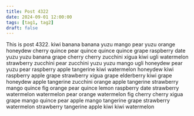 ```yaml
---
title: Post 4322
date: 2024-09-01 12:00:00
tags: [tag1, tag2]
draft: false
---
```

This is post 4322.
kiwi
banana
banana
yuzu
mango
pear
yuzu
orange
honeydew
cherry
quince
pear
quince
quince
quince
grape
raspberry
date
yuzu
yuzu
banana
grape
cherry
cherry
zucchini
xigua
kiwi
ugli
watermelon
strawberry
zucchini
pear
zucchini
yuzu
yuzu
mango
ugli
honeydew
pear
yuzu
pear
raspberry
apple
tangerine
kiwi
watermelon
honeydew
kiwi
raspberry
apple
grape
strawberry
xigua
grape
elderberry
kiwi
grape
honeydew
apple
tangerine
zucchini
orange
apple
tangerine
strawberry
mango
quince
fig
orange
pear
quince
lemon
raspberry
date
strawberry
watermelon
watermelon
pear
orange
watermelon
fig
cherry
cherry
xigua
grape
mango
quince
pear
apple
mango
tangerine
grape
strawberry
watermelon
strawberry
tangerine
apple
kiwi
kiwi
watermelon
